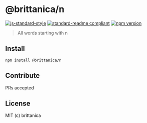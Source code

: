 # @brittanica/n

[![js-standard-style](https://img.shields.io/badge/code%20style-standard-brightgreen.svg?style=flat-square)](http://standardjs.com/)
[![standard-readme compliant](https://img.shields.io/badge/standard--readme-OK-green.svg?style=flat-square)](https://github.com/RichardLitt/standard-readme)
[![npm version](https://img.shields.io/npm/v/brittanica-n.svg?style=flat-square)](https://badge.fury.io/js/brittanica-n)

> All words starting with n

## Install
```
npm install @brittanica/n
```

## Contribute

PRs accepted

## License

MIT (c) brittanica
